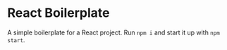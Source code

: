 # React Boilerplate

A simple boilerplate for a React project. Run `npm i` and start it up with `npm start`.
